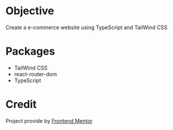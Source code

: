 # Objective

Create a e-commerce website using TypeScript and TailWind CSS

# Packages
- TailWind CSS
- react-router-dom
- TypeScript

# Credit 
Project provide by [Frontend Mentor](https://www.frontendmentor.io/challenges/audiophile-ecommerce-website-C8cuSd_wx)